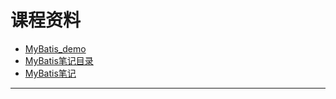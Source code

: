 # 课程资料

- [MyBatis_demo](https://github.com/J-weiy/MyBatis_demo/tree/main)
- [MyBatis笔记目录](https://blog.csdn.net/CherryChenieth/article/details/123237754?spm=1001.2014.3001.5501)
- [MyBatis笔记](https://blog.csdn.net/qq_19387933/article/details/123256034)

---